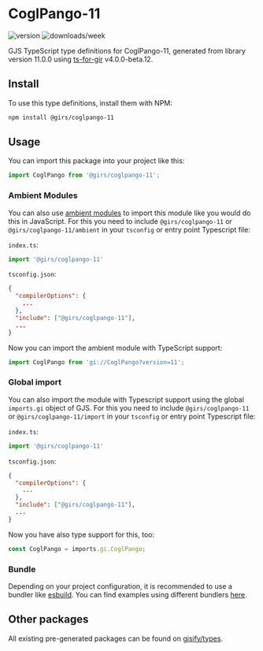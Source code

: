 
# CoglPango-11

![version](https://img.shields.io/npm/v/@girs/coglpango-11)
![downloads/week](https://img.shields.io/npm/dw/@girs/coglpango-11)


GJS TypeScript type definitions for CoglPango-11, generated from library version 11.0.0 using [ts-for-gir](https://github.com/gjsify/ts-for-gir) v4.0.0-beta.12.


## Install

To use this type definitions, install them with NPM:
```bash
npm install @girs/coglpango-11
```

## Usage

You can import this package into your project like this:
```ts
import CoglPango from '@girs/coglpango-11';
```

### Ambient Modules

You can also use [ambient modules](https://github.com/gjsify/ts-for-gir/tree/main/packages/cli#ambient-modules) to import this module like you would do this in JavaScript.
For this you need to include `@girs/coglpango-11` or `@girs/coglpango-11/ambient` in your `tsconfig` or entry point Typescript file:

`index.ts`:
```ts
import '@girs/coglpango-11'
```

`tsconfig.json`:
```json
{
  "compilerOptions": {
    ...
  },
  "include": ["@girs/coglpango-11"],
  ...
}
```

Now you can import the ambient module with TypeScript support: 

```ts
import CoglPango from 'gi://CoglPango?version=11';
```

### Global import

You can also import the module with Typescript support using the global `imports.gi` object of GJS.
For this you need to include `@girs/coglpango-11` or `@girs/coglpango-11/import` in your `tsconfig` or entry point Typescript file:

`index.ts`:
```ts
import '@girs/coglpango-11'
```

`tsconfig.json`:
```json
{
  "compilerOptions": {
    ...
  },
  "include": ["@girs/coglpango-11"],
  ...
}
```

Now you have also type support for this, too:

```ts
const CoglPango = imports.gi.CoglPango;
```

### Bundle

Depending on your project configuration, it is recommended to use a bundler like [esbuild](https://esbuild.github.io/). You can find examples using different bundlers [here](https://github.com/gjsify/ts-for-gir/tree/main/examples).

## Other packages

All existing pre-generated packages can be found on [gjsify/types](https://github.com/gjsify/types).

